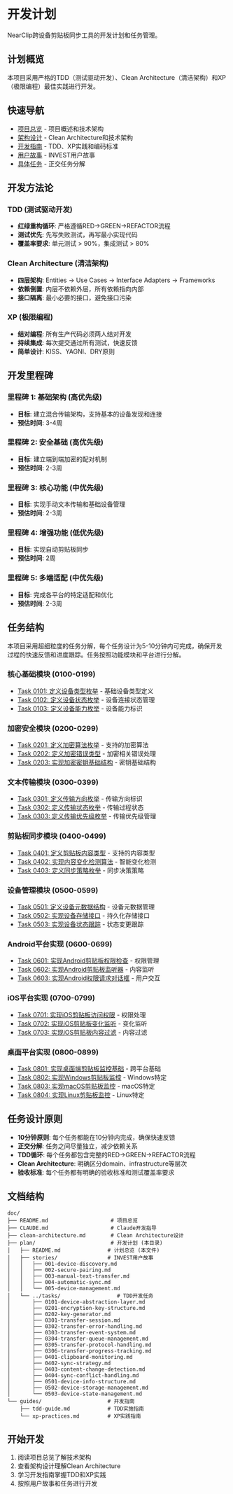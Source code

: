 # 开发计划

NearClip跨设备剪贴板同步工具的开发计划和任务管理。

## 计划概览

本项目采用严格的TDD（测试驱动开发）、Clean Architecture（清洁架构）和XP（极限编程）最佳实践进行开发。

## 快速导航

- [项目总览](../README.md) - 项目概述和技术架构
- [架构设计](../architecture/) - Clean Architecture和技术架构
- [开发指南](../guides/) - TDD、XP实践和编码标准
- [用户故事](stories/) - INVEST用户故事
- [具体任务](../tasks/) - 正交任务分解

## 开发方法论

### TDD (测试驱动开发)
- **红绿重构循环**: 严格遵循RED→GREEN→REFACTOR流程
- **测试优先**: 先写失败测试，再写最小实现代码
- **覆盖率要求**: 单元测试 > 90%，集成测试 > 80%

### Clean Architecture (清洁架构)
- **四层架构**: Entities → Use Cases → Interface Adapters → Frameworks
- **依赖倒置**: 内层不依赖外层，所有依赖指向内部
- **接口隔离**: 最小必要的接口，避免接口污染

### XP (极限编程)
- **结对编程**: 所有生产代码必须两人结对开发
- **持续集成**: 每次提交通过所有测试，快速反馈
- **简单设计**: KISS、YAGNI、DRY原则

## 开发里程碑

### 里程碑 1: 基础架构 (高优先级)
- **目标**: 建立混合传输架构，支持基本的设备发现和连接
- **预估时间**: 3-4周

### 里程碑 2: 安全基础 (高优先级)  
- **目标**: 建立端到端加密的配对机制
- **预估时间**: 2-3周

### 里程碑 3: 核心功能 (中优先级)
- **目标**: 实现手动文本传输和基础设备管理
- **预估时间**: 2-3周

### 里程碑 4: 增强功能 (低优先级)
- **目标**: 实现自动剪贴板同步
- **预估时间**: 2周

### 里程碑 5: 多端适配 (中优先级)
- **目标**: 完成各平台的特定适配和优化
- **预估时间**: 2-3周

## 任务结构

本项目采用超细粒度的任务分解，每个任务设计为5-10分钟内可完成，确保开发过程的快速反馈和进度跟踪。任务按照功能模块和平台进行分解。

### 核心基础模块 (0100-0199)
- [Task 0101: 定义设备类型枚举](../tasks/0101-device-enum-definition.md) - 基础设备类型定义
- [Task 0102: 定义设备状态枚举](../tasks/0102-device-status-enum.md) - 设备连接状态管理
- [Task 0103: 定义设备能力枚举](../tasks/0103-device-capability-enum.md) - 设备能力标识

### 加密安全模块 (0200-0299)  
- [Task 0201: 定义加密算法枚举](../tasks/0201-encryption-algorithm-enum.md) - 支持的加密算法
- [Task 0202: 定义加密错误类型](../tasks/0202-encryption-error-types.md) - 加密相关错误处理
- [Task 0203: 实现加密密钥基础结构](../tasks/0203-encryption-key-basics.md) - 密钥基础结构

### 文本传输模块 (0300-0399)
- [Task 0301: 定义传输方向枚举](../tasks/0301-transfer-direction-enum.md) - 传输方向标识
- [Task 0302: 定义传输状态枚举](../tasks/0302-transfer-status-enum.md) - 传输过程状态
- [Task 0303: 定义传输优先级枚举](../tasks/0303-transfer-priority-enum.md) - 传输优先级管理

### 剪贴板同步模块 (0400-0499)
- [Task 0401: 定义剪贴板内容类型](../tasks/0401-clipboard-content-types.md) - 支持的内容类型
- [Task 0402: 实现内容变化检测算法](../tasks/0402-content-detection-algorithm.md) - 智能变化检测
- [Task 0403: 定义同步策略枚举](../tasks/0403-sync-strategy-enum.md) - 同步决策策略

### 设备管理模块 (0500-0599)
- [Task 0501: 定义设备元数据结构](../tasks/0501-device-metadata-struct.md) - 设备元数据管理
- [Task 0502: 实现设备存储接口](../tasks/0502-device-storage-interface.md) - 持久化存储接口
- [Task 0503: 实现设备状态跟踪](../tasks/0503-device-state-tracker.md) - 状态变更跟踪

### Android平台实现 (0600-0699)
- [Task 0601: 实现Android剪贴板权限检查](../tasks/0601-android-clipboard-permission.md) - 权限管理
- [Task 0602: 实现Android剪贴板监听器](../tasks/0602-android-clipboard-listener.md) - 内容监听
- [Task 0603: 实现Android权限请求对话框](../tasks/0603-android-permission-dialog.md) - 用户交互

### iOS平台实现 (0700-0799)
- [Task 0701: 实现iOS剪贴板访问权限](../tasks/0701-ios-clipboard-access.md) - 权限处理
- [Task 0702: 实现iOS剪贴板变化监听](../tasks/0702-ios-clipboard-monitor.md) - 变化监听
- [Task 0703: 实现iOS剪贴板内容过滤](../tasks/0703-ios-content-filter.md) - 内容过滤

### 桌面平台实现 (0800-0899)
- [Task 0801: 实现桌面端剪贴板监控基础](../tasks/0801-desktop-clipboard-monitor.md) - 跨平台基础
- [Task 0802: 实现Windows剪贴板监控](../tasks/0802-windows-clipboard-monitor.md) - Windows特定
- [Task 0803: 实现macOS剪贴板监控](../tasks/0803-macos-clipboard-monitor.md) - macOS特定
- [Task 0804: 实现Linux剪贴板监控](../tasks/0804-linux-clipboard-monitor.md) - Linux特定

## 任务设计原则

- **10分钟原则**: 每个任务都能在10分钟内完成，确保快速反馈
- **正交分解**: 任务之间尽量独立，减少依赖关系
- **TDD循环**: 每个任务都包含完整的RED→GREEN→REFACTOR流程
- **Clean Architecture**: 明确区分domain、infrastructure等层次
- **验收标准**: 每个任务都有明确的验收标准和测试覆盖率要求

## 文档结构

```
doc/
├── README.md                    # 项目总览  
├── CLAUDE.md                    # Claude开发指导
├── clean-architecture.md        # Clean Architecture设计
├── plan/                        # 开发计划 (本目录)
│   ├── README.md               # 计划总览 (本文件)
│   ├── stories/                # INVEST用户故事
│   │   ├── 001-device-discovery.md
│   │   ├── 002-secure-pairing.md
│   │   ├── 003-manual-text-transfer.md
│   │   ├── 004-automatic-sync.md
│   │   └── 005-device-management.md
│   └── ../tasks/                  # TDD开发任务
│       ├── 0101-device-abstraction-layer.md
│       ├── 0201-encryption-key-structure.md
│       ├── 0202-key-generator.md
│       ├── 0301-transfer-session.md
│       ├── 0302-transfer-error-handling.md
│       ├── 0303-transfer-event-system.md
│       ├── 0304-transfer-queue-management.md
│       ├── 0305-transfer-protocol-handling.md
│       ├── 0306-transfer-progress-tracking.md
│       ├── 0401-clipboard-monitoring.md
│       ├── 0402-sync-strategy.md
│       ├── 0403-content-change-detection.md
│       ├── 0404-sync-conflict-handling.md
│       ├── 0501-device-info-structure.md
│       ├── 0502-device-storage-management.md
│       └── 0503-device-state-management.md
└── guides/                     # 开发指南
    ├── tdd-guide.md            # TDD实施指南
    └── xp-practices.md         # XP实践指南
```

## 开始开发

1. 阅读项目总览了解技术架构
2. 查看架构设计理解Clean Architecture
3. 学习开发指南掌握TDD和XP实践
4. 按照用户故事和任务进行开发